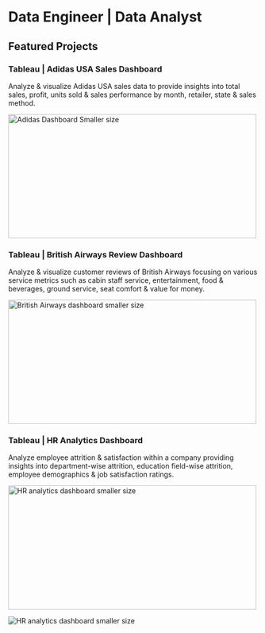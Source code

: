 # Data Engineer | Data Analyst
## Featured Projects
### Tableau | Adidas USA Sales Dashboard
Analyze & visualize Adidas USA sales data to provide insights into total sales, profit, units sold & sales performance by month, retailer, state & sales method.







<img src="https://github.com/user-attachments/assets/c4e43bf8-3c24-46bd-b662-c8158b19bead" alt="Adidas Dashboard Smaller size" width="500" height="250" />




### Tableau | British Airways Review Dashboard
Analyze & visualize customer reviews of British Airways focusing on various service metrics such as cabin staff service, entertainment, food & beverages, ground service, seat comfort & value for money.








<img src="https://github.com/user-attachments/assets/357aa9e3-e888-44b5-b8c5-3f954686a686" alt ="British Airways dashboard smaller size" width="500" height="250" />




### Tableau | HR Analytics Dashboard
Analyze employee attrition & satisfaction within a company providing insights into department-wise attrition, education field-wise attrition, employee demographics & job satisfaction ratings.








<img src="https://github.com/user-attachments/assets/e006615d-ff98-4866-bc3d-542197e56a04" alt="HR analytics dashboard smaller size" width="500" height="250" />




![HR analytics dashboard smaller size](https://github.com/user-attachments/assets/b6fe4f0d-fc2f-4fe7-830c-8d6498911c58)
